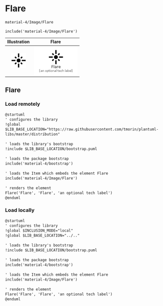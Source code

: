 # Flare


```text
material-4/Image/Flare
```

```text
include('material-4/Image/Flare')
```



| Illustration | Flare |
| :---: | :---: |
| ![illustration for Illustration](../../material-4/Image/Flare.png) | ![illustration for Flare](../../material-4/Image/Flare.Local.png) |




## Flare

### Load remotely
```plantuml
@startuml
' configures the library
!global $LIB_BASE_LOCATION="https://raw.githubusercontent.com/tmorin/plantuml-libs/master/distribution"

' loads the library's bootstrap
!include $LIB_BASE_LOCATION/bootstrap.puml

' loads the package bootstrap
include('material-4/bootstrap')

' loads the Item which embeds the element Flare
include('material-4/Image/Flare')

' renders the element
Flare('Flare', 'Flare', 'an optional tech label')
@enduml
```

### Load locally
```plantuml
@startuml
' configures the library
!global $INCLUSION_MODE="local"
!global $LIB_BASE_LOCATION="../.."

' loads the library's bootstrap
!include $LIB_BASE_LOCATION/bootstrap.puml

' loads the package bootstrap
include('material-4/bootstrap')

' loads the Item which embeds the element Flare
include('material-4/Image/Flare')

' renders the element
Flare('Flare', 'Flare', 'an optional tech label')
@enduml
```

